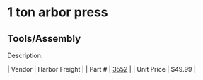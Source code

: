# 1 ton arbor press
## Tools/Assembly
Description: 	 

| Vendor | Harbor Freight | 
| Part # | [3552](http://www.harborfreight.com/1-ton-arbor-press-3552.html) | 
| Unit Price | $49.99 | 
